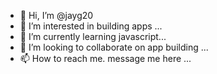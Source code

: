 - 👋 Hi, I’m @jayg20
- 👀 I’m interested in building apps ...
- 🌱 I’m currently learning javascript...
- 💞️ I’m looking to collaborate on app building ...
- 📫 How to reach me. message me here  ...

<!---
jayg20/jayg20 is a ✨ special ✨ repository because its `README.md` (this file) appears on your GitHub profile.
You can click the Preview link to take a look at your changes.
--->
